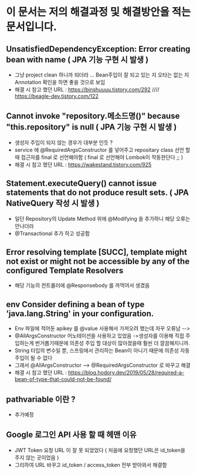 # 이 문서는 저의 해결과정 및 해결방안을 적는 문서입니다.

## UnsatisfiedDependencyException: Error creating bean with name ( JPA 기능 구현 시 발생 )

- 그냥 project clean 하니까 되더라 ... Bean주입이 잘 되고 있는 지 오타는 없는 지 Annotation 확인을 하면 좋을 것으로 보임
- 해결 시 참고 했던 URL : https://binshuuuu.tistory.com/292 //// https://beagle-dev.tistory.com/122

## Cannot invoke "repository.메소드명()" because "this.repository" is null ( JPA 기능 구현 시 발생 )

- 생성자 주입이 되지 않는 경우가 대부분 인듯 ?
- service 에 @RequiredArgsConstructor 를 넣어주고 repositary class 선언 할 때 접근자를 final 로 선언해야함 ( final 로 선언해야 Lombok이 작동한단다 ;; )
- 해결 시 참고 했던 URL : https://wakestand.tistory.com/925

## Statement.executeQuery() cannot issue statements that do not produce result sets. ( JPA NativeQuery 작성 시 발생 )

- 일단 Repository의 Update Method 위에 @Modifying 을 추가하니 해당 오류는 안나더라
- @Transactional 추가 하고 성공함

## Error resolving template [SUCC], template might not exist or might not be accessible by any of the configured Template Resolvers

- 해당 기능의 컨트롤러에 @Responsebody 를 까먹어서 생겼음

## env Consider defining a bean of type 'java.lang.String' in your configuration.

- Env 파일에 적어둔 apikey 를 @value 사용해서 가져오려 했는데 자꾸 오류남 -->
- @AllArgsConstructor 어노테이션을 사용하고 있었음 ->생성자를 이용해 직접 주입하는게 번거롭기때문에 의존성 주입 할 대상이 많아졌을때 훨씬 더 깔끔해지니까.
- String 타입의 변수일 뿐, 스프링에서 관리하는 Bean이 아니기 때문에 의존성 자동 주입이 될 수 없다
- 그래서 @AllArgsConstructor --> @RequiredArgsConstructor 로 바꾸고 해결
- 해결 시 참고 했던 URL : https://blog.hodory.dev/2019/05/28/required-a-bean-of-type-that-could-not-be-found/

## pathvariable 이란 ?

- 추가예정

## Google 로그인 API 사용 할 때 헤맨 이유

- JWT Token 요청 URL 이 잘 못 되었었다 ( 처음에 요청했던 URL은 id_token을 주지 않는 곳이었음 )
- 그리하여 URL 바꾸고 id_token / access_token 전부 받아와서 해결함
